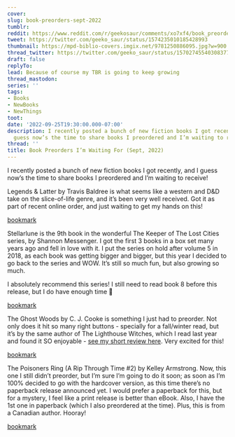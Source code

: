 ```yaml
---
cover:
slug: book-preorders-sept-2022
tumblr:
reddit: https://www.reddit.com/r/geekosaur/comments/xo7xf4/book_preorders_im_waiting_for_sept_2022/
tweet: https://twitter.com/geeko_saur/status/1574235010185428993
thumbnail: https://mpd-biblio-covers.imgix.net/9781250886095.jpg?w=900
thread_twitter: https://twitter.com/geeko_saur/status/1570274554030837760
draft: false
replyTo:
lead: Because of course my TBR is going to keep growing
thread_mastodon:
series: ''
tags:
- Books
- NewBooks
- NewThings
toot:
date: '2022-09-25T19:30:00.000-07:00'
description: I recently posted a bunch of new fiction books I got recently, and I
  guess now’s the time to share books I preordered and I’m waiting to receive!
thread: ''
title: Book Preorders I’m Waiting For (Sept, 2022)
---
```


I recently posted a bunch of new fiction books I got recently, and I guess now’s the time to share books I preordered and I’m waiting to receive!


Legends & Latter by Travis Baldree is what seems like a western and D&D take on the slice-of-life genre, and it’s been very well received. Got it as part of recent online order, and just waiting to get my hands on this!


[bookmark](https://us.macmillan.com/books/9781250886095/legendslattes)


Stellarlune is the 9th book in the wonderful The Keeper of The Lost Cities series, by Shannon Messenger. I got the first 3 books in a box set many years ago and fell in love with it. I put the series on hold after volume 5 in 2018, as each book was getting bigger and bigger, but this year I decided to go back to the series and WOW. It’s still so much fun, but also growing so much.


I absolutely recommend this series! I still need to read book 8 before this release, but I do have enough time 🙂


[bookmark](https://www.simonandschuster.com/books/Stellarlune/Shannon-Messenger/Keeper-of-the-Lost-Cities/9781534438521)


The Ghost Woods by C. J. Cooke is something I just had to preorder. Not only does it hit so many right buttons - specially for a fall/winter read, but it’s by the same author of The Lighthouse Witches, which I read last year and found it SO enjoyable - [see my short review here](https://geekosaur.com/post/the-lighthouse-witches-book-notes/). Very excited for this!


[bookmark](https://www.harpercollins.ca/9780008515904/the-ghost-woods/)


The Poisoners Ring (A Rip Through Time #2) by Kelley Armstrong. Now, this one I still didn’t preorder, but I’m sure I’m going to do it soon; as soon as I’m 100% decided to go with the hardcover version, as this time there’s no paperback release announced yet. I would prefer a paperback for this, but for a mystery, I feel like a print release is better than eBook. Also, I have the 1st one in paperback (which I also preordered at the time). Plus, this is from a Canadian author. Hooray!


[bookmark](https://us.macmillan.com/books/9781250820037/thepoisonersring)

